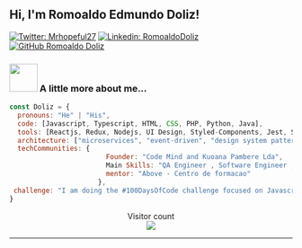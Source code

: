 <h2> Hi, I'm Romoaldo Edmundo Doliz!</h2>


[![Twitter: Mrhopeful27](https://img.shields.io/twitter/follow/mrhopeful27?style=social)](https://twitter.com/mrhopeful27)
[![Linkedin: RomoaldoDoliz](https://img.shields.io/badge/-romoaldodoliz-blue?style=flat-square&logo=Linkedin&logoColor=white&link=https://www.linkedin.com/in/romoaldodoliz/)](https://www.linkedin.com/in/romoaldodoliz/)
[![GitHub Romoaldo Doliz](https://img.shields.io/github/followers/romoaldodoliz?label=follow&style=social)](https://github.com/romoaldodoliz)


### <img src="https://media1.giphy.com/media/PI3QGKFN6XZUCMMqJm/200.webp?cid=ecf05e476x7s1zomtsyxw9z567nyl5yoae73l53tkjh2ya94&rid=200.webp&ct=g" width="50"> A little more about me...  

```javascript
const Doliz = {
  pronouns: "He" | "His",
  code: [Javascript, Typescript, HTML, CSS, PHP, Python, Java],
  tools: [Reactjs, Redux, Nodejs, UI Design, Styled-Components, Jest, Selenium, Cypress.io],
  architecture: ["microservices", "event-driven", "design system pattern"],
  techCommunities: {
                        Founder: "Code Mind and Kuoana Pambere Lda",
                        Main Skills: "QA Engineer , Software Engineer , Web Developer, UI/UX Designer",
                        mentor: "Above - Centro de formacao"
                      },
 challenge: "I am doing the #100DaysOfCode challenge focused on Javascript"
}
```
<p align="center"> 
  Visitor count<br>
  <img src="https://profile-counter.glitch.me/romoaldodoliz/count.svg" />
</p>

---
